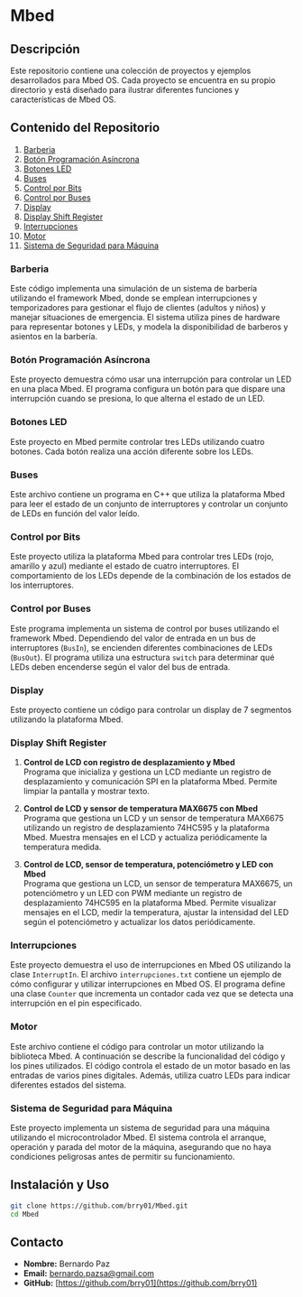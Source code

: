 # Mbed

## Descripción

Este repositorio contiene una colección de proyectos y ejemplos desarrollados para Mbed OS. Cada proyecto se encuentra en su propio directorio y está diseñado para ilustrar diferentes funciones y características de Mbed OS.

## Contenido del Repositorio

1. [Barberia](./barberia)
2. [Botón Programación Asíncrona](./boton_programacion_asincrona)
3. [Botones LED](./botones_led)
4. [Buses](./buses)
5. [Control por Bits](./control_por_bits)
6. [Control por Buses](./control_por_buses)
7. [Display](./display)
8. [Display Shift Register](./display_shift_register)
9. [Interrupciones](./interrupciones)
10. [Motor](./motor)
11. [Sistema de Seguridad para Máquina](./sistema_de_seguridad_para_maquina)

### Barberia

Este código implementa una simulación de un sistema de barbería utilizando el framework Mbed, donde se emplean interrupciones y temporizadores para gestionar el flujo de clientes (adultos y niños) y manejar situaciones de emergencia. El sistema utiliza pines de hardware para representar botones y LEDs, y modela la disponibilidad de barberos y asientos en la barbería.

### Botón Programación Asíncrona

Este proyecto demuestra cómo usar una interrupción para controlar un LED en una placa Mbed. El programa configura un botón para que dispare una interrupción cuando se presiona, lo que alterna el estado de un LED.


### Botones LED

Este proyecto en Mbed permite controlar tres LEDs utilizando cuatro botones. Cada botón realiza una acción diferente sobre los LEDs.

### Buses

Este archivo contiene un programa en C++ que utiliza la plataforma Mbed para leer el estado de un conjunto de interruptores y controlar un conjunto de LEDs en función del valor leído.

### Control por Bits

Este proyecto utiliza la plataforma Mbed para controlar tres LEDs (rojo, amarillo y azul) mediante el estado de cuatro interruptores. El comportamiento de los LEDs depende de la combinación de los estados de los interruptores.

### Control por Buses

Este programa implementa un sistema de control por buses utilizando el framework Mbed. Dependiendo del valor de entrada en un bus de interruptores (`BusIn`), se encienden diferentes combinaciones de LEDs (`BusOut`). El programa utiliza una estructura `switch` para determinar qué LEDs deben encenderse según el valor del bus de entrada.

### Display

Este proyecto contiene un código para controlar un display de 7 segmentos utilizando la plataforma Mbed.

### Display Shift Register

1. **Control de LCD con registro de desplazamiento y Mbed**  
   Programa que inicializa y gestiona un LCD mediante un registro de desplazamiento y comunicación SPI en la plataforma Mbed. Permite limpiar la pantalla y mostrar texto.

2. **Control de LCD y sensor de temperatura MAX6675 con Mbed**  
   Programa que gestiona un LCD y un sensor de temperatura MAX6675 utilizando un registro de desplazamiento 74HC595 y la plataforma Mbed. Muestra mensajes en el LCD y actualiza periódicamente la temperatura medida.

3. **Control de LCD, sensor de temperatura, potenciómetro y LED con Mbed**  
   Programa que gestiona un LCD, un sensor de temperatura MAX6675, un potenciómetro y un LED con PWM mediante un registro de desplazamiento 74HC595 en la plataforma Mbed. Permite visualizar mensajes en el LCD, medir la temperatura, ajustar la intensidad del LED según el potenciómetro y actualizar los datos periódicamente.

### Interrupciones

Este proyecto demuestra el uso de interrupciones en Mbed OS utilizando la clase `InterruptIn`. El archivo `interrupciones.txt` contiene un ejemplo de cómo configurar y utilizar interrupciones en Mbed OS. El programa define una clase `Counter` que incrementa un contador cada vez que se detecta una interrupción en el pin especificado.

### Motor

Este archivo contiene el código para controlar un motor utilizando la biblioteca Mbed. A continuación se describe la funcionalidad del código y los pines utilizados. El código controla el estado de un motor basado en las entradas de varios pines digitales. Además, utiliza cuatro LEDs para indicar diferentes estados del sistema.


### Sistema de Seguridad para Máquina

Este proyecto implementa un sistema de seguridad para una máquina utilizando el microcontrolador Mbed. El sistema controla el arranque, operación y parada del motor de la máquina, asegurando que no haya condiciones peligrosas antes de permitir su funcionamiento.

## Instalación y Uso

```bash
git clone https://github.com/brry01/Mbed.git
cd Mbed
```

## Contacto

- **Nombre:** Bernardo Paz
- **Email:** bernardo.pazsa@gmail.com
- **GitHub:** [https://github.com/brry01](https://github.com/brry01)
